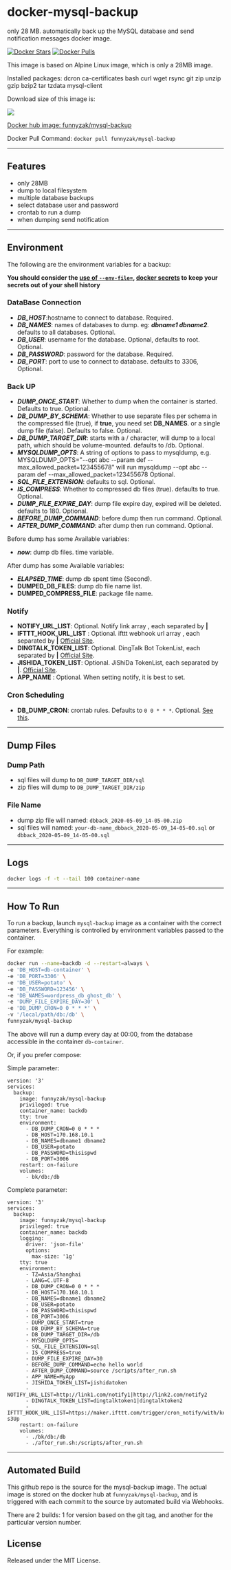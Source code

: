 # docker-mysql-backup

only 28 MB. automatically back up the MySQL database and send notification messages docker image.

[![Docker Stars](https://img.shields.io/docker/stars/funnyzak/mysql-backup.svg?style=flat-square)](https://hub.docker.com/r/funnyzak/mysql-backup/)
[![Docker Pulls](https://img.shields.io/docker/pulls/funnyzak/mysql-backup.svg?style=flat-square)](https://hub.docker.com/r/funnyzak/mysql-backup/)

This image is based on Alpine Linux image, which is only a 28MB image.

Installed packages: dcron ca-certificates bash curl wget rsync git zip unzip gzip bzip2 tar tzdata mysql-client

Download size of this image is:

[![](https://images.microbadger.com/badges/image/funnyzak/mysql-backup.svg)](http://microbadger.com/images/funnyzak/mysql-backup)

[Docker hub image: funnyzak/mysql-backup](https://hub.docker.com/r/funnyzak/mysql-backup)

Docker Pull Command: `docker pull funnyzak/mysql-backup`

---

## Features

* only 28MB
* dump to local filesystem
* multiple database backups
* select database user and password
* crontab to run a dump
* when dumping send notification

---

## Environment

The following are the environment variables for a backup:

__You should consider the [use of `--env-file=`](https://docs.docker.com/engine/reference/commandline/run/#set-environment-variables--e---env---env-file), [docker secrets](https://docs.docker.com/engine/swarm/secrets/) to keep your secrets out of your shell history__

### DataBase Connection

* ***DB_HOST***:hostname to connect to database. Required.
* ***DB_NAMES***: names of databases to dump. eg: ***dbname1 dbname2***. defaults to all databases. Optional.
* ***DB_USER***:  username for the database.  Optional, defaults to root. Optional.
* ***DB_PASSWORD***: password for the database. Required.
* ***DB_PORT***: port to use to connect to database. defaults to 3306, Optional.

### Back UP

* ***DUMP_ONCE_START***: Whether to dump when the container is started. Defaults to true. Optional.
* ***DB_DUMP_BY_SCHEMA***: Whether to use separate files per schema in the compressed file (true), if **true**, you need set **DB_NAMES**. or a single dump file (false). Defaults to false. Optional.
* ***DB_DUMP_TARGET_DIR***: starts with a / character, will dump to a local path, which should be volume-mounted. defaults to /db. Optional.
* ***MYSQLDUMP_OPTS***: A string of options to pass to mysqldump, e.g. MYSQLDUMP_OPTS="--opt abc --param def --max_allowed_packet=123455678" will run mysqldump --opt abc --param def --max_allowed_packet=123455678  Optional.
* ***SQL_FILE_EXTENSION***: defaults to sql. Optional.
* ***IS_COMPRESS***: Whether to compressed db files (true). defaults to true. Optional.
* ***DUMP_FILE_EXPIRE_DAY***: dump file expire day, expired will be deleted. defaults to 180. Optional.
* ***BEFORE_DUMP_COMMAND***: before dump then run command. Optional.
* ***AFTER_DUMP_COMMAND***: after dump then run command. Optional.

Before dump has some Available variables:

* ***now***: dump db files. time variable.
  
After dump has some Available variables:

* ***ELAPSED_TIME***: dump db spent time (Second).
* **DUMPED_DB_FILES**: dump db file name list.
* **DUMPED_COMPRESS_FILE**: package file name.

### Notify

* **NOTIFY_URL_LIST**: Optional. Notify link array , each separated by **|**
* **IFTTT_HOOK_URL_LIST** : Optional. ifttt webhook url array , each separated by **|** [Official Site](https://ifttt.com/maker_webhooks).
* **DINGTALK_TOKEN_LIST**: Optional. DingTalk Bot TokenList, each separated by **|** [Official Site](http://www.dingtalk.com).
* **JISHIDA_TOKEN_LIST**: Optional. JiShiDa TokenList, each separated by **|**. [Official Site](http://push.ijingniu.cn/admin/index/).
* **APP_NAME** : Optional. When setting notify, it is best to set.

### Cron Scheduling

* **DB_DUMP_CRON**: crontab rules. Defaults to `0 0 * * *`. Optional. [See this](http://crontab.org/).

---

## Dump Files

### Dump Path

* sql files will dump to `DB_DUMP_TARGET_DIR/sql`
* zip files will dump to `DB_DUMP_TARGET_DIR/zip`

### File Name

* dump zip file will named: `dbback_2020-05-09_14-05-00.zip`
* sql files will named: `your-db-name_dbback_2020-05-09_14-05-00.sql` or `dbback_2020-05-09_14-05-00.sql`

---

## Logs

```bash
docker logs -f -t --tail 100 container-name
```

---

## How To Run

To run a backup, launch `mysql-backup` image as a container with the correct parameters. Everything is controlled by environment variables passed to the container.

For example:

```bash
docker run --name=backdb -d --restart=always \
-e 'DB_HOST=db-container' \
-e 'DB_PORT=3306' \
-e 'DB_USER=potato' \
-e 'DB_PASSWORD=123456' \
-e 'DB_NAMES=wordpress_db ghost_db' \
-e 'DUMP_FILE_EXPIRE_DAY=30' \
-e 'DB_DUMP_CRON=0 0 * * *' \
-v '/local/path/db:/db' \
funnyzak/mysql-backup
```

The above will run a dump every day at 00:00, from the database accessible in the container `db-container`.

Or, if you prefer compose:

Simple parameter:

```docker-compose
version: '3'
services:
  backup:
    image: funnyzak/mysql-backup
    privileged: true
    container_name: backdb
    tty: true
    environment:
      - DB_DUMP_CRON=0 0 * * *
      - DB_HOST=170.168.10.1
      - DB_NAMES=dbname1 dbname2
      - DB_USER=potato
      - DB_PASSWORD=thisispwd
      - DB_PORT=3006
    restart: on-failure
    volumes:
      - bk/db:/db
```

Complete parameter:

```docker-compose
version: '3'
services:
  backup:
    image: funnyzak/mysql-backup
    privileged: true
    container_name: backdb
    logging:
      driver: 'json-file'
      options:
        max-size: '1g'
    tty: true
    environment:
      - TZ=Asia/Shanghai
      - LANG=C.UTF-8
      - DB_DUMP_CRON=0 0 * * *
      - DB_HOST=170.168.10.1
      - DB_NAMES=dbname1 dbname2
      - DB_USER=potato
      - DB_PASSWORD=thisispwd
      - DB_PORT=3006
      - DUMP_ONCE_START=true
      - DB_DUMP_BY_SCHEMA=true
      - DB_DUMP_TARGET_DIR=/db
      - MYSQLDUMP_OPTS=
      - SQL_FILE_EXTENSION=sql
      - IS_COMPRESS=true
      - DUMP_FILE_EXPIRE_DAY=30
      - BEFORE_DUMP_COMMAND=echo hello world
      - AFTER_DUMP_COMMAND=source /scripts/after_run.sh
      - APP_NAME=MyApp
      - JISHIDA_TOKEN_LIST=jishidatoken
      - NOTIFY_URL_LIST=http://link1.com/notify1|http://link2.com/notify2
      - DINGTALK_TOKEN_LIST=dingtalktoken1|dingtalktoken2
      - IFTTT_HOOK_URL_LIST=https://maker.ifttt.com/trigger/cron_notify/with/key/ifttttoken-s3Up
    restart: on-failure
    volumes:
      - ./bk/db:/db
      - ./after_run.sh:/scripts/after_run.sh
```

---

## Automated Build

This github repo is the source for the mysql-backup image. The actual image is stored on the docker hub at `funnyzak/mysql-backup`, and is triggered with each commit to the source by automated build via Webhooks.

There are 2 builds: 1 for version based on the git tag, and another for the particular version number.

## License

Released under the MIT License.
